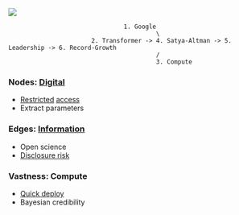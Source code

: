 ![](https://miro.medium.com/v2/resize:fit:1280/format:webp/1*uag8SgAbXN4GvxUG2T_lSw.jpeg)

                                    1. Google
                                             \
                           2. Transformer -> 4. Satya-Altman -> 5. Leadership -> 6. Record-Growth
                                             / 
                                             3. Compute

                                           

### Nodes: [Digital](https://abikesa.github.io/sociology/)
- [Restricted](https://www.cdc.gov/rdc/index.htm) [access](https://research.google/blog/transformer-a-novel-neural-network-architecture-for-language-understanding/)
- Extract parameters

### Edges: [Information](https://abikesa.github.io/graphtheory/)
- Open science 
- [Disclosure risk](hottest.md)

### Vastness: Compute
- [Quick deploy](https://www.linkedin.com/pulse/openais-identity-crisis-battle-ais-future-azeem-azhar-jem4e)
- Bayesian credibility


